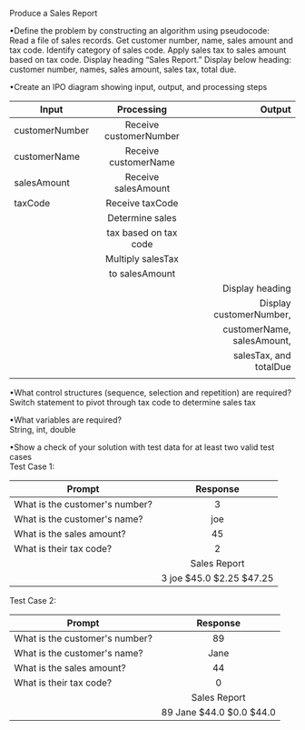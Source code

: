 Produce a Sales Report 

•Define the problem by constructing an algorithm using pseudocode:        
Read a file of sales records. Get customer number, name, sales amount and tax code. 
Identify category of sales code. Apply sales tax to sales amount based on tax code. 
Display heading “Sales Report.” Display below heading: customer number, names, sales amount, 
sales tax, total due. 

•Create an IPO diagram showing input, output, and processing steps




|    Input      | Processing            |          Output           |
| ------------- |:---------------------:| -------------------------:|
| customerNumber| Receive customerNumber|                           |
| customerName  | Receive customerName  |                           |
| salesAmount   | Receive salesAmount   |                           |
| taxCode       | Receive taxCode       |                           |
|               | Determine sales       |                           |
|               | tax based on tax code |                           |
|               | Multiply salesTax     |                           |
|               | to salesAmount        |                           |
|               |                       | Display heading           |
|               |                       | Display customerNumber,   |
|               |                       | customerName, salesAmount,|
|               |                       | salesTax, and totalDue    |
|               |                       |                           |

•What control structures (sequence, selection and repetition) are required?   
Switch statement to pivot through tax code to determine sales tax 

•What variables are required?   
String, int, double

•Show a check of your solution with test data for at least two valid test cases  
Test Case 1:

|    Prompt                      |      Response           |         
| ------------------------------ |:-----------------------:|
| What is the customer's number? | 3                       |                           
| What is the customer's name?   | joe                     |                           
| What is the sales amount?      | 45                      |                          
| What is their tax code?        | 2                       |                           
|                                |Sales Report             |  
|                                |3 joe $45.0 $2.25 $47.25 | 


Test Case 2: 

|    Prompt                      |      Response           |         
| ------------------------------ |:-----------------------:|
| What is the customer's number? | 89                      |                           
| What is the customer's name?   | Jane                    |                           
| What is the sales amount?      | 44                      |                          
| What is their tax code?        | 0                       |                           
|                                |Sales Report             |  
|                                |89 Jane $44.0 $0.0 $44.0 | 
